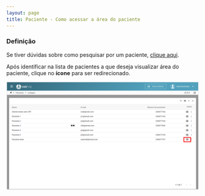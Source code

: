 ```yaml
---
layout: page
title: Paciente - Como acessar a área do paciente
---
```


### Definição
Se tiver dúvidas sobre como pesquisar por um paciente, [clique aqui](/pages/paciente/como-pesquisar-por-um-paciente).

Após identificar na lista de pacientes a que deseja visualizar área do paciente, clique no **ícone** para ser redirecionado.

<p align="center">
  <img alt="Acessando a área do paciente" src="como-acessar-a-area-do-paciente-img-01.png" width="800">
</p>

